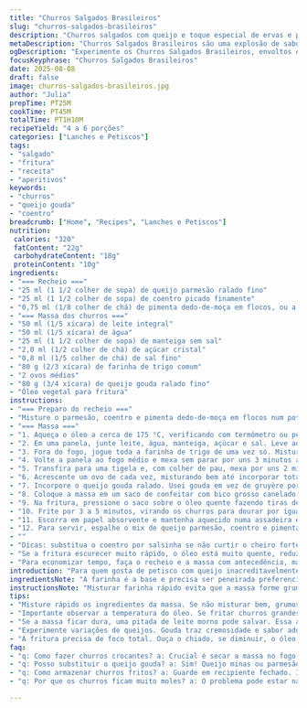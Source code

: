 ```yaml
---
title: "Churros Salgados Brasileiros"
slug: "churros-salgados-brasileiros"
description: "Churros salgados com queijo e toque especial de ervas e pimenta. Massa base feita com mistura de leite e água, depois envolvida em queijo gouda ralado, substituindo o gruyère original para um sabor mais cremoso e familiar. Temperados com queijo parmesão e coentro fresco, que dá um aroma vibrante e diferente do persil, além do pimenta dedo-de-moça em flocos para ajuste no calor. Fritos em óleo quente, douram rápido com casquinha crocante e interior macio. Receita pensada para petiscos e aperitivos numa roda com amigos, combinando técnica e gostinho brasileiro."
metaDescription: "Churros Salgados Brasileiros são uma explosão de sabor, com queijo e ervas, perfeito para petiscar com amigos"
ogDescription: "Experimente os Churros Salgados Brasileiros, envoltos em queijo gouda e temperos vibrantes, perfeitos para compartilhar"
focusKeyphrase: "Churros Salgados Brasileiros"
date: 2025-08-08
draft: false
image: churros-salgados-brasileiros.jpg
author: "Julia"
prepTime: PT25M
cookTime: PT45M
totalTime: PT1H10M
recipeYield: "4 a 6 porções"
categories: ["Lanches e Petiscos"]
tags:
- "salgado"
- "fritura"
- "receita"
- "aperitivos"
keywords:
- "churros"
- "queijo gouda"
- "coentro"
breadcrumb: ["Home", "Recipes", "Lanches e Petiscos"]
nutrition: 
 calories: "320"
 fatContent: "22g"
 carbohydrateContent: "18g"
 proteinContent: "10g"
ingredients:
- "=== Recheio ==="
- "25 ml (1 1/2 colher de sopa) de queijo parmesão ralado fino"
- "25 ml (1 1/2 colher de sopa) de coentro picado finamente"
- "0,75 ml (1/8 colher de chá) de pimenta dedo-de-moça em flocos, ou a gosto"
- "=== Massa dos churros ==="
- "50 ml (1/5 xícara) de leite integral"
- "50 ml (1/5 xícara) de água"
- "25 ml (1 1/2 colher de sopa) de manteiga sem sal"
- "2,0 ml (1/2 colher de chá) de açúcar cristal"
- "0,8 ml (1/5 colher de chá) de sal fino"
- "80 g (2/3 xícara) de farinha de trigo comum"
- "2 ovos médios"
- "80 g (3/4 xícara) de queijo gouda ralado fino"
- "Óleo vegetal para fritura"
instructions:
- "=== Preparo do recheio ==="
- "Misture o parmesão, coentro e pimenta dedo-de-moça em flocos num potinho. Guarde na geladeira enquanto prepara os churros. Esse blend traz um toque vibrante, diferente do persil, lembrando um pouco a mistura do Sudeste brasileiro, com capricho no frescor e picância na medida."
- "=== Massa ==="
- "1. Aqueça o óleo a cerca de 175 °C, verificando com termômetro ou pedacinho de pão - deve dourar em aproximadamente 1 minuto. Guarde uma panela ou fritadeira só para evitar acidentes."
- "2. Em uma panela, junte leite, água, manteiga, açúcar e sal. Leve ao fogo médio até quase ferver, observando furinhos na borda e espuma leve. Não deixe ferver muito para evitar que a manteiga perca efeito na massa."
- "3. Fora do fogo, jogue toda a farinha de trigo de uma vez só. Misture vigorosamente com colher de pau até a massa desgrudar da panela formando bola lisa e úmida — é isso que indica ponto para secar."
- "4. Volte a panela ao fogo médio e mexa sem parar por uns 3 minutos até que a massa fique mais seca e com aspecto de massa de pão, mas ainda quente. Essa etapa é essencial para evaporar água, garantir estrutura e evitar churros moles."
- "5. Transfira para uma tigela e, com colher de pau, mexa por uns 2 minutos para esfriar um pouco e diminuir umidade interna — você sente a massa ficando mais encorpada, menos grudenta."
- "6. Acrescente um ovo de cada vez, misturando bem até incorporar total. Apenas após o primeiro ovo estiver lisinho, coloque o segundo. A massa tem que ficar homogênea, brilhante e elástica ao toque da colher."
- "7. Incorpore o queijo gouda ralado. Usei gouda em vez de gruyère porque derrete muito bem e oferece sabor amanteigado e levemente adocicado, combinando com o tempero brasileiro."
- "8. Coloque a massa em um saco de confeitar com bico grosso canelado. Essa textura ajuda a formar os churros tradicionais com sulcos na superfície que fritam rápido e ficam crocantes."
- "9. Na fritura, pressione o saco sobre o óleo quente fazendo tiras de 12 a 16 cm. Corte com uma tesoura em comprimento ideal e deixe cair no óleo cuidadosamente para não respingar. Frite poucos de cada vez para não baixar a temperatura do óleo."
- "10. Frite por 3 a 5 minutos, virando os churros para dourar por igual. Eles devem ficar com crosta firme e coloração dourada a cobre. Quando vir que a casquinha está firme e o óleo perdeu aquela sensação de agitação forte, estão prontos."
- "11. Escorra em papel absorvente e mantenha aquecido numa assadeira em forno baixo (aprox 95 °C). Continue com o restante da massa."
- "12. Para servir, espalhe o mix de queijo parmesão, coentro e pimenta por cima dos churros ainda quentes. O aroma é potente e abre espaço para várias variações com cerveja ou drink amargo."
- ""
- "Dicas: substitua o coentro por salsinha se não curtir o cheiro forte, e a pimenta dedo-de-moça por páprica picante para um sabor menos agressivo. A manteiga pode ser trocada por óleo vegetal, mas a textura muda, fica menos cremosa. Se por acaso a massa ficar seca demais ou empelotada, acrescente um pouco mais de leite morno para ajustar."
- "Se a fritura escurecer muito rápido, o óleo está muito quente, reduza para evitar fora de ponto ou que queimem por fora e fiquem crus por dentro. Importante ter óleo em quantidade suficiente para os churros boiarem e fritarem rápido."
- "Para economizar tempo, faça o recheio e a massa com antecedência, mantendo ambos refrigerados, mas assegre que o óleo esteja sempre na temperatura correta. Experimente o ponto do queijo numa pequena porção para controlar sabor antes de fritar tudo."
introduction: "Para quem gosta de petisco com queijo inacreditavelmente cremoso e aroma marcante, essa receita de churros salgados é pedra fundamental. Lembrei do sabor das festas de rua misturado à cozinha da vovó mineira, com toque caprichado na massa e cobertura surpreendente. Simples de preparar, mas exige atenção na textura da massa e controle da fritura para dourar na medida certa, isso transforma a experiência de comer em algo único e inesquecível. Na primeira mordida, crocância da casca, recheio macio e um aroma de queijo gratinado e ervas — praticamente um abraço quente nas papilas gustativas. Se quiser ousar, vale acrescentar pimenta biquinho picada na cobertura para contraponto adocicado e refrescante. Perfeito para receber amigos, tira-gosto que desaparece rápido da mesa."
ingredientsNote: "A farinha é a base e precisa ser peneirada preferencialmente para evitar bolinhas. Além da manteiga, porque dá aquela untuosidade e ajuda a massa ficar mais firme, prolongando textura crocante depois de frita. Manter os líquidos em temperatura ambiente evita choque térmico e inchaço irregular da massa. Os ovos dão estrutura diferenciada, por isso a insistência na incorporação um a um. Queijos devem estar finamente ralados para incorporar de modo uniforme e evitar pedaços duros na massa. O óleo queimado é vilão pois altera sabor e cor, troque sempre que o cheiro ficar forte ou fumaça se formar. Refil vario conforme vontade, até dar sabor picante com páprica defumada por exemplo."
instructionsNote: "Misturar farinha rápido evita que a massa forme grumos e cozinhar na panela mexendo ajuda a secar a massa, evitando churros moles que nem sempre ficam bons. Não pule a etapa de secar a massa no fogo ou ela vai absorver óleo e perder a crocância. O bico canelado permite formar os churros clássicos, mas se não tiver, vale tentar com bico liso ou até saco plástico com ponta cortada em x. Fritar em pequenas porções mantém a temperatura do óleo estável, essencial para fritar por igual e evitar encharcar churros. Escorrer logo e deixar no forno mantém textura ideal até servir. O toque final da mistura parmesão com ervas e pimenta é o detalhe que muda tudo - use os olhos para liberar aroma na hora de servir."
tips:
- "Misture rápido os ingredientes da massa. Se não misturar bem, grumos aparecem. A fumaça do óleo quente é sinal para começar a fritar. O cheiro é fundamental."
- "Importante observar a temperatura do óleo. Se fritar churros grandes, eles ficam crus. Separe-os em porções menores. Isso garante que fritam por igual e bem crocantes."
- "Se a massa ficar dura, uma pitada de leite morno pode salvar. Essa adição deixa a textura mais maleável, ideal para modelar e fritar."
- "Experimente variações de queijos. Gouda traz cremosidade e sabor adocicado, mas usar queijo minas é outra opção interessante. Fica leve e bem saboroso."
- "A fritura precisa de foco total. Ouça o chiado, se diminuir, o óleo esfriou. O ideal é manter um ritmo constante para resultados melhores. Mantenha sempre a temperatura."
faq:
- "q: Como fazer churros crocantes? a: Crucial é secar a massa no fogo. Sem secar, eles vão absorver óleo e não ficam crocantes. Deixe dourar até ficarem firmes e com cor bonita."
- "q: Posso substituir o queijo gouda? a: Sim! Queijo minas ou parmesão caem bem. Mas atenção, textura muda. Queijos que derretem garantem resultado cremoso e saboroso."
- "q: Como armazenar churros fritos? a: Guarde em recipiente fechado. Isso pode deixar eles moles. Melhor é aquecer no forno antes de servir. A crocância volta!"
- "q: Por que os churros ficam muito moles? a: O problema pode estar na massa. Se não secar bem no fogo, absorver óleo na fritura. Verifique a temperatura do óleo."

---
```

